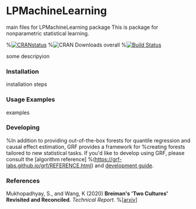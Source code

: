 # LPMachineLearning <a href='https://github.com/LPML-hub/LPMachineLearning/'></a>
main files for LPMachineLearning package
This is package for nonparametric statistical learning. 

%[![CRANstatus](https://www.r-pkg.org/badges/version/grf)](https://cran.r-project.org/package=grf)
%![CRAN Downloads overall](http://cranlogs.r-pkg.org/badges/grand-total/grf)
%[![Build Status](https://travis-ci.com/grf-labs/grf.svg?branch=master)](https://travis-ci.com/grf-labs/grf)

some descripyion

### Installation

installation steps


### Usage Examples

examples

### Developing

%In addition to providing out-of-the-box forests for quantile regression and causal effect estimation, GRF provides a framework for %creating forests tailored to new statistical tasks. If you'd like to develop using GRF, please consult the [algorithm reference]
%(https://grf-labs.github.io/grf/REFERENCE.html) and [development guide](https://grf-labs.github.io/grf/DEVELOPING.html).

### References

Mukhopadhyay, S., and Wang, K (2020)
<b>Breiman's 'Two Cultures' Revisited and Reconciled</b>. <i>Technical Report</i>.
%[<a href="https://arxiv.org/abs/1610.01271">arxiv</a>]
